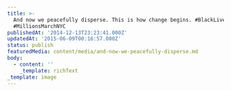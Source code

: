 ```yaml
---
title: >-
  And now we peacefully disperse. This is how change begins. #BlackLivesMatter
  #MillionsMarchNYC
publishedAt: '2014-12-13T23:23:41.000Z'
updatedAt: '2015-06-09T00:16:57.000Z'
status: publish
featuredMedia: content/media/and-now-we-peacefully-disperse.md
body:
  - content: ''
    _template: richText
_template: image
---
```


